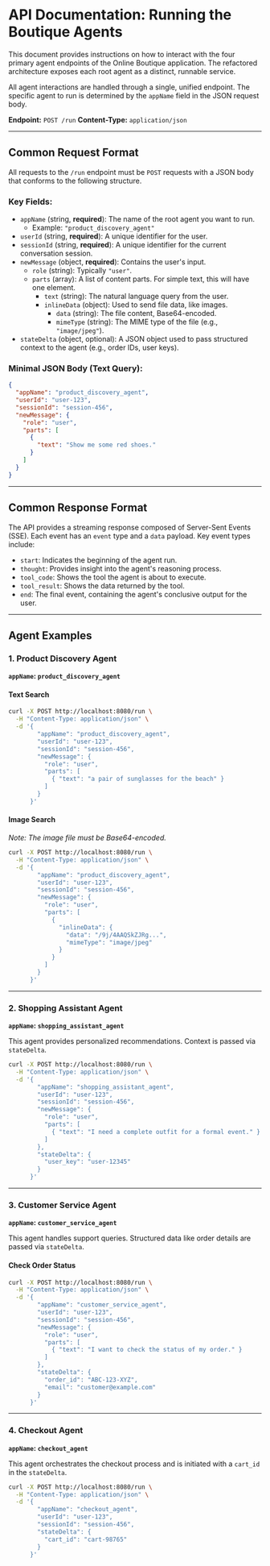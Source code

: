 # API Documentation: Running the Boutique Agents

This document provides instructions on how to interact with the four primary agent endpoints of the Online Boutique application. The refactored architecture exposes each root agent as a distinct, runnable service.

All agent interactions are handled through a single, unified endpoint. The specific agent to run is determined by the `appName` field in the JSON request body.

**Endpoint:** `POST /run`
**Content-Type:** `application/json`

---

## Common Request Format

All requests to the `/run` endpoint must be `POST` requests with a JSON body that conforms to the following structure.

### Key Fields:

-   `appName` (string, **required**): The name of the root agent you want to run.
    -   Example: `"product_discovery_agent"`
-   `userId` (string, **required**): A unique identifier for the user.
-   `sessionId` (string, **required**): A unique identifier for the current conversation session.
-   `newMessage` (object, **required**): Contains the user's input.
    -   `role` (string): Typically `"user"`.
    -   `parts` (array): A list of content parts. For simple text, this will have one element.
        -   `text` (string): The natural language query from the user.
        -   `inlineData` (object): Used to send file data, like images.
            -   `data` (string): The file content, Base64-encoded.
            -   `mimeType` (string): The MIME type of the file (e.g., `"image/jpeg"`).
-   `stateDelta` (object, optional): A JSON object used to pass structured context to the agent (e.g., order IDs, user keys).

### Minimal JSON Body (Text Query):

```json
{
  "appName": "product_discovery_agent",
  "userId": "user-123",
  "sessionId": "session-456",
  "newMessage": {
    "role": "user",
    "parts": [
      {
        "text": "Show me some red shoes."
      }
    ]
  }
}
```

---

## Common Response Format

The API provides a streaming response composed of Server-Sent Events (SSE). Each event has an `event` type and a `data` payload. Key event types include:

-   `start`: Indicates the beginning of the agent run.
-   `thought`: Provides insight into the agent's reasoning process.
-   `tool_code`: Shows the tool the agent is about to execute.
-   `tool_result`: Shows the data returned by the tool.
-   `end`: The final event, containing the agent's conclusive output for the user.

---

## Agent Examples

### 1. Product Discovery Agent

**`appName`: `product_discovery_agent`**

#### Text Search

```bash
curl -X POST http://localhost:8080/run \
  -H "Content-Type: application/json" \
  -d '{
        "appName": "product_discovery_agent",
        "userId": "user-123",
        "sessionId": "session-456",
        "newMessage": {
          "role": "user",
          "parts": [
            { "text": "a pair of sunglasses for the beach" }
          ]
        }
      }'
```

#### Image Search

*Note: The image file must be Base64-encoded.*

```bash
curl -X POST http://localhost:8080/run \
  -H "Content-Type: application/json" \
  -d '{
        "appName": "product_discovery_agent",
        "userId": "user-123",
        "sessionId": "session-456",
        "newMessage": {
          "role": "user",
          "parts": [
            {
              "inlineData": {
                "data": "/9j/4AAQSkZJRg...",
                "mimeType": "image/jpeg"
              }
            }
          ]
        }
      }'
```

---

### 2. Shopping Assistant Agent

**`appName`: `shopping_assistant_agent`**

This agent provides personalized recommendations. Context is passed via `stateDelta`.

```bash
curl -X POST http://localhost:8080/run \
  -H "Content-Type: application/json" \
  -d '{
        "appName": "shopping_assistant_agent",
        "userId": "user-123",
        "sessionId": "session-456",
        "newMessage": {
          "role": "user",
          "parts": [
            { "text": "I need a complete outfit for a formal event." }
          ]
        },
        "stateDelta": {
          "user_key": "user-12345"
        }
      }'
```

---

### 3. Customer Service Agent

**`appName`: `customer_service_agent`**

This agent handles support queries. Structured data like order details are passed via `stateDelta`.

#### Check Order Status

```bash
curl -X POST http://localhost:8080/run \
  -H "Content-Type: application/json" \
  -d '{
        "appName": "customer_service_agent",
        "userId": "user-123",
        "sessionId": "session-456",
        "newMessage": {
          "role": "user",
          "parts": [
            { "text": "I want to check the status of my order." }
          ]
        },
        "stateDelta": {
          "order_id": "ABC-123-XYZ",
          "email": "customer@example.com"
        }
      }'
```

---

### 4. Checkout Agent

**`appName`: `checkout_agent`**

This agent orchestrates the checkout process and is initiated with a `cart_id` in the `stateDelta`.

```bash
curl -X POST http://localhost:8080/run \
  -H "Content-Type: application/json" \
  -d '{
        "appName": "checkout_agent",
        "userId": "user-123",
        "sessionId": "session-456",
        "stateDelta": {
          "cart_id": "cart-98765"
        }
      }'
```
